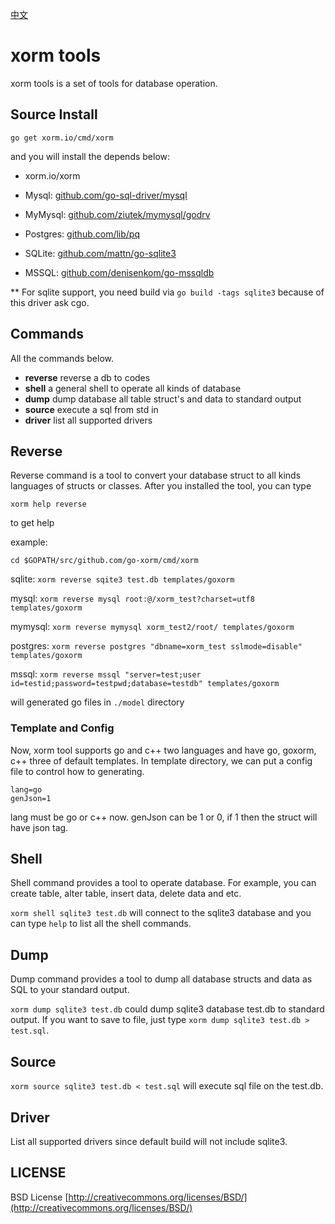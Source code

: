 
[中文](https://gitea.com/xorm/cmd/blob/master/README_CN.md)

# xorm tools

xorm tools is a set of  tools for database operation. 

## Source Install

`go get xorm.io/cmd/xorm`

and you will install the depends below:

* xorm.io/xorm

* Mysql: [github.com/go-sql-driver/mysql](https://github.com/go-sql-driver/mysql)

* MyMysql: [github.com/ziutek/mymysql/godrv](https://github.com/ziutek/mymysql/godrv)

* Postgres: [github.com/lib/pq](https://github.com/lib/pq)

* SQLite: [github.com/mattn/go-sqlite3](https://github.com/mattn/go-sqlite3) 

* MSSQL: [github.com/denisenkom/go-mssqldb](https://github.com/denisenkom/go-mssqldb)

** For sqlite support, you need build via `go build -tags sqlite3` because of this driver ask cgo.

## Commands

All the commands below.

* **reverse**     reverse a db to codes
* **shell**       a general shell to operate all kinds of database
* **dump**        dump database all table struct's and data to standard output
* **source**      execute a sql from std in
* **driver**      list all supported drivers

## Reverse

Reverse command is a tool to convert your database struct to all kinds languages of structs or classes. After you installed the tool, you can type 

`xorm help reverse`

to get help

example:

`cd $GOPATH/src/github.com/go-xorm/cmd/xorm`

sqlite:
`xorm reverse sqite3 test.db templates/goxorm`

mysql:
`xorm reverse mysql root:@/xorm_test?charset=utf8 templates/goxorm`

mymysql:
`xorm reverse mymysql xorm_test2/root/ templates/goxorm`

postgres:
`xorm reverse postgres "dbname=xorm_test sslmode=disable" templates/goxorm`

mssql:
`xorm reverse mssql "server=test;user id=testid;password=testpwd;database=testdb" templates/goxorm`

will generated go files in `./model` directory

### Template and Config

Now, xorm tool supports go and c++ two languages and have go, goxorm, c++ three of default templates. In template directory, we can put a config file to control how to generating.

```
lang=go
genJson=1
```

lang must be go or c++ now.
genJson can be 1 or 0, if 1 then the struct will have json tag.

## Shell

Shell command provides a tool to operate database. For example, you can create table, alter table, insert data, delete data and etc.

`xorm shell sqlite3 test.db` will connect to the sqlite3 database and you can type `help` to list all the shell commands.

## Dump

Dump command provides a tool to dump all database structs and data as SQL to your standard output.

`xorm dump sqlite3 test.db` could dump sqlite3 database test.db to standard output. If you want to save to file, just
type `xorm dump sqlite3 test.db > test.sql`.

## Source

`xorm source sqlite3 test.db < test.sql` will execute sql file on the test.db.

## Driver

List all supported drivers since default build will not include sqlite3.

## LICENSE

 BSD License
 [http://creativecommons.org/licenses/BSD/](http://creativecommons.org/licenses/BSD/)

